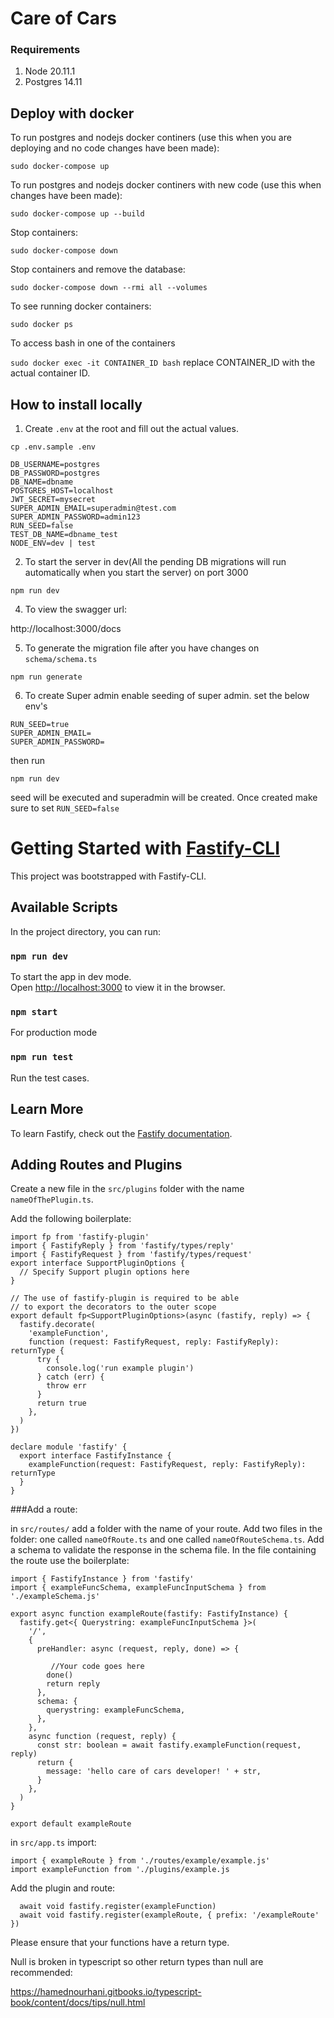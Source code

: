 # Care of Cars

### Requirements

1. Node 20.11.1
2. Postgres 14.11

## Deploy with docker

To run postgres and nodejs docker continers (use this when you are deploying and no code changes have been made):

`sudo docker-compose up`

To run postgres and nodejs docker continers with new code (use this when changes have been made):

`sudo docker-compose up --build`

Stop containers:

`sudo docker-compose down`

Stop containers and remove the database:

`sudo docker-compose down --rmi all --volumes`

To see running docker containers:

`sudo docker ps`

To access bash in one of the containers

`sudo docker exec -it CONTAINER_ID bash` replace CONTAINER_ID with the actual container ID.

## How to install locally

1. Create `.env` at the root and fill out the actual values.

```
cp .env.sample .env
```

```
DB_USERNAME=postgres
DB_PASSWORD=postgres
DB_NAME=dbname
POSTGRES_HOST=localhost
JWT_SECRET=mysecret
SUPER_ADMIN_EMAIL=superadmin@test.com
SUPER_ADMIN_PASSWORD=admin123
RUN_SEED=false
TEST_DB_NAME=dbname_test
NODE_ENV=dev | test
```

2. To start the server in dev(All the pending DB migrations will run automatically when you start the server)
   on port 3000

```
npm run dev
```

4. To view the swagger url:

http://localhost:3000/docs

5. To generate the migration file after you have changes on `schema/schema.ts`

```
npm run generate
```

6. To create Super admin enable seeding of super admin. set the below env's

```
RUN_SEED=true
SUPER_ADMIN_EMAIL=
SUPER_ADMIN_PASSWORD=
```

then run

```
npm run dev
```

seed will be executed and superadmin will be created. Once created make sure to set `RUN_SEED=false`

# Getting Started with [Fastify-CLI](https://www.npmjs.com/package/fastify-cli)

This project was bootstrapped with Fastify-CLI.

## Available Scripts

In the project directory, you can run:

### `npm run dev`

To start the app in dev mode.\
Open [http://localhost:3000](http://localhost:3000) to view it in the browser.

### `npm start`

For production mode

### `npm run test`

Run the test cases.

## Learn More

To learn Fastify, check out the [Fastify documentation](https://fastify.dev/docs/latest/).

## Adding Routes and Plugins

Create a new file in the `src/plugins` folder with the name `nameOfThePlugin.ts`.

Add the following boilerplate:

```
import fp from 'fastify-plugin'
import { FastifyReply } from 'fastify/types/reply'
import { FastifyRequest } from 'fastify/types/request'
export interface SupportPluginOptions {
  // Specify Support plugin options here
}

// The use of fastify-plugin is required to be able
// to export the decorators to the outer scope
export default fp<SupportPluginOptions>(async (fastify, reply) => {
  fastify.decorate(
    'exampleFunction',
    function (request: FastifyRequest, reply: FastifyReply): returnType {
      try {
        console.log('run example plugin')
      } catch (err) {
        throw err
      }
      return true
    },
  )
})

declare module 'fastify' {
  export interface FastifyInstance {
    exampleFunction(request: FastifyRequest, reply: FastifyReply): returnType
  }
}

```

###Add a route:

in `src/routes/` add a folder with the name of your route. Add two files in the folder: one called `nameOfRoute.ts` and one called `nameOfRouteSchema.ts`. Add a schema to validate the response in the schema file. In the file containing the route use the boilerplate:

```
import { FastifyInstance } from 'fastify'
import { exampleFuncSchema, exampleFuncInputSchema } from './exampleSchema.js'

export async function exampleRoute(fastify: FastifyInstance) {
  fastify.get<{ Querystring: exampleFuncInputSchema }>(
    '/',
    {
      preHandler: async (request, reply, done) => {

         //Your code goes here
        done()
        return reply
      },
      schema: {
        querystring: exampleFuncSchema,
      },
    },
    async function (request, reply) {
      const str: boolean = await fastify.exampleFunction(request, reply)
      return {
        message: 'hello care of cars developer! ' + str,
      }
    },
  )
}

export default exampleRoute

```

in `src/app.ts` import:

```
import { exampleRoute } from './routes/example/example.js'
import exampleFunction from './plugins/example.js

```

Add the plugin and route:

```
  await void fastify.register(exampleFunction)
  await void fastify.register(exampleRoute, { prefix: '/exampleRoute' })
```

Please ensure that your functions have a return type.

Null is broken in typescript so other return types than null are recommended:

https://hamednourhani.gitbooks.io/typescript-book/content/docs/tips/null.html

